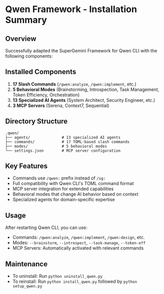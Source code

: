 # Qwen Framework - Installation Summary

## Overview
Successfully adapted the SuperGemini Framework for Qwen CLI with the following components:

## Installed Components
1. **17 Slash Commands** (`/qwen:analyze`, `/qwen:implement`, etc.)
2. **5 Behavioral Modes** (Brainstorming, Introspection, Task Management, Token Efficiency, Orchestration)
3. **13 Specialized AI Agents** (System Architect, Security Engineer, etc.)
4. **3 MCP Servers** (Serena, Context7, Sequential)

## Directory Structure
```
.qwen/
├── agents/              # 13 specialized AI agents
├── commands/            # 17 TOML-based slash commands
├── modes/               # 5 behavioral modes
└── settings.json        # MCP server configuration
```

## Key Features
- Commands use `/qwen:` prefix instead of `/sg:`
- Full compatibility with Qwen CLI's TOML command format
- MCP server integration for extended capabilities
- Behavioral modes that change AI behavior based on context
- Specialized agents for domain-specific expertise

## Usage
After restarting Qwen CLI, you can use:
- Commands: `/qwen:analyze`, `/qwen:implement`, `/qwen:design`, etc.
- Modes: `--brainstorm`, `--introspect`, `--task-manage`, `--token-eff`
- MCP Servers: Automatically activated with relevant commands

## Maintenance
- To uninstall: Run `python uninstall_qwen.py`
- To reinstall: Run `python install_qwen.py` followed by `python setup_qwen.py`